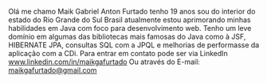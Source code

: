 Olá me chamo Maik Gabriel Anton Furtado tenho 19 anos sou do interior do estado do Rio Grande do Sul Brasil
atualmente estou aprimorando minhas habilidades em Java com foco para desenvolvimento web.
Tenho um leve domínio em algumas das bibliotecas mais famosas  do Java como à JSF, HIBERNATE JPA, consultas SQL com a JPQL e melhorias de performasse da aplicação com a CDi.
Para entrar em contato pode ser via LinkedIn www.linkedin.com/in/maikgafurtado  Ou através do E-mail: maikgafurtado@gmail.com

